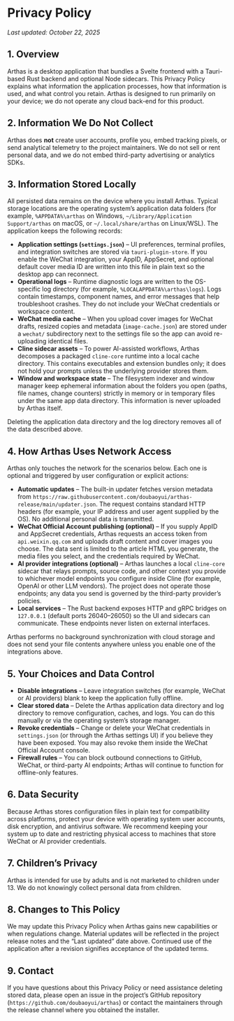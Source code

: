 # Privacy Policy

_Last updated: October 22, 2025_

## 1. Overview

Arthas is a desktop application that bundles a Svelte frontend with a Tauri-based Rust backend and optional Node sidecars. This Privacy Policy explains what information the application processes, how that information is used, and what control you retain. Arthas is designed to run primarily on your device; we do not operate any cloud back-end for this product.

## 2. Information We Do Not Collect

Arthas does **not** create user accounts, profile you, embed tracking pixels, or send analytical telemetry to the project maintainers. We do not sell or rent personal data, and we do not embed third-party advertising or analytics SDKs.

## 3. Information Stored Locally

All persisted data remains on the device where you install Arthas. Typical storage locations are the operating system’s application data folders (for example, `%APPDATA%\arthas` on Windows, `~/Library/Application Support/arthas` on macOS, or `~/.local/share/arthas` on Linux/WSL). The application keeps the following records:

- **Application settings (`settings.json`)** – UI preferences, terminal profiles, and integration switches are stored via `tauri-plugin-store`. If you enable the WeChat integration, your AppID, AppSecret, and optional default cover media ID are written into this file in plain text so the desktop app can reconnect.
- **Operational logs** – Runtime diagnostic logs are written to the OS-specific log directory (for example, `%LOCALAPPDATA%\arthas\logs`). Logs contain timestamps, component names, and error messages that help troubleshoot crashes. They do not include your WeChat credentials or workspace content.
- **WeChat media cache** – When you upload cover images for WeChat drafts, resized copies and metadata (`image-cache.json`) are stored under a `wechat/` subdirectory next to the settings file so the app can avoid re-uploading identical files.
- **Cline sidecar assets** – To power AI-assisted workflows, Arthas decomposes a packaged `cline-core` runtime into a local cache directory. This contains executables and extension bundles only; it does not hold your prompts unless the underlying provider stores them.
- **Window and workspace state** – The filesystem indexer and window manager keep ephemeral information about the folders you open (paths, file names, change counters) strictly in memory or in temporary files under the same app data directory. This information is never uploaded by Arthas itself.

Deleting the application data directory and the log directory removes all of the data described above.

## 4. How Arthas Uses Network Access

Arthas only touches the network for the scenarios below. Each one is optional and triggered by user configuration or explicit actions:

- **Automatic updates** – The built-in updater fetches version metadata from `https://raw.githubusercontent.com/doubaoyui/arthas-release/main/updater.json`. The request contains standard HTTP headers (for example, your IP address and user agent supplied by the OS). No additional personal data is transmitted.
- **WeChat Official Account publishing (optional)** – If you supply AppID and AppSecret credentials, Arthas requests an access token from `api.weixin.qq.com` and uploads draft content and cover images you choose. The data sent is limited to the article HTML you generate, the media files you select, and the credentials required by WeChat.
- **AI provider integrations (optional)** – Arthas launches a local `cline-core` sidecar that relays prompts, source code, and other context you provide to whichever model endpoints you configure inside Cline (for example, OpenAI or other LLM vendors). The project does not operate those endpoints; any data you send is governed by the third-party provider’s policies.
- **Local services** – The Rust backend exposes HTTP and gRPC bridges on `127.0.0.1` (default ports 26040–26050) so the UI and sidecars can communicate. These endpoints never listen on external interfaces.

Arthas performs no background synchronization with cloud storage and does not send your file contents anywhere unless you enable one of the integrations above.

## 5. Your Choices and Data Control

- **Disable integrations** – Leave integration switches (for example, WeChat or AI providers) blank to keep the application fully offline.
- **Clear stored data** – Delete the Arthas application data directory and log directory to remove configuration, caches, and logs. You can do this manually or via the operating system’s storage manager.
- **Revoke credentials** – Change or delete your WeChat credentials in `settings.json` (or through the Arthas settings UI) if you believe they have been exposed. You may also revoke them inside the WeChat Official Account console.
- **Firewall rules** – You can block outbound connections to GitHub, WeChat, or third-party AI endpoints; Arthas will continue to function for offline-only features.

## 6. Data Security

Because Arthas stores configuration files in plain text for compatibility across platforms, protect your device with operating system user accounts, disk encryption, and antivirus software. We recommend keeping your system up to date and restricting physical access to machines that store WeChat or AI provider credentials.

## 7. Children’s Privacy

Arthas is intended for use by adults and is not marketed to children under 13. We do not knowingly collect personal data from children.

## 8. Changes to This Policy

We may update this Privacy Policy when Arthas gains new capabilities or when regulations change. Material updates will be reflected in the project release notes and the “Last updated” date above. Continued use of the application after a revision signifies acceptance of the updated terms.

## 9. Contact

If you have questions about this Privacy Policy or need assistance deleting stored data, please open an issue in the project’s GitHub repository (`https://github.com/doubaoyui/arthas`) or contact the maintainers through the release channel where you obtained the installer.


